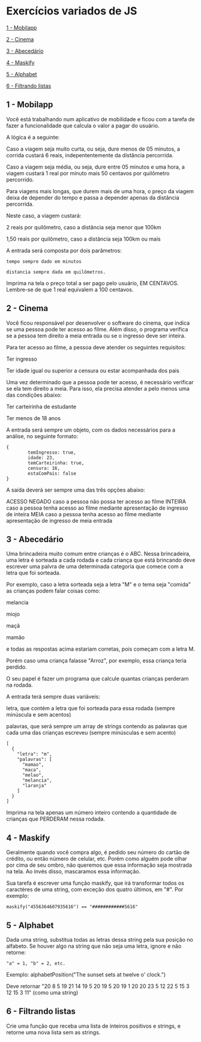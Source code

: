# Exercícios variados de JS

[1 - Mobilapp](https://github.com/ccarolb/exercises#1---mobilapp)

[2 - Cinema](https://github.com/ccarolb/exercises#2---cinema)

[3 - Abecedário](https://github.com/ccarolb/exercises#3---abecedário)

[4 - Maskify](https://github.com/ccarolb/exercises#4---maskify)

[5 - Alphabet](https://github.com/ccarolb/exercises#5---alphabet)

[6 - Filtrando listas](https://github.com/ccarolb/js-exercises#6---filtrando-listas)



## 1 - Mobilapp

Você está trabalhando num aplicativo de mobilidade e ficou com a tarefa de fazer a funcionalidade que calcula o valor a pagar do usuário.

A lógica é a seguinte:

Caso a viagem seja muito curta, ou seja, dure menos de 05 minutos, a corrida custará 6 reais, indepententemente da distância percorrida.

Caso a viagem seja média, ou seja, dure entre 05 minutos e uma hora, a viagem custará 1 real por minuto mais 50 centavos por quilômetro percorrido.

Para viagens mais longas, que durem mais de uma hora, o preço da viagem deixa de depender do tempo e passa a depender apenas da distância percorrida.

Neste caso, a viagem custará:

2 reais por quilômetro, caso a distância seja menor que 100km

1,50 reais por quilômetro, caso a distância seja 100km ou mais


A entrada será composta por dois parâmetros:

	tempo sempre dado em minutos

	distancia sempre dada em quilômetros.

Imprima na tela o preço total a ser pago pelo usuário, EM CENTAVOS. Lembre-se de que 1 real equivalem a 100 centavos.


## 2 - Cinema 

Você ficou responsável por desenvolver o software do cinema, que indica se uma pessoa pode ter acesso ao filme. Além disso, o programa verifica se a pessoa tem direito a meia entrada ou se o ingresso deve ser inteira.

Para ter acesso ao filme, a pessoa deve atender os seguintes requisitos:

Ter ingresso

Ter idade igual ou superior a censura ou estar acompanhada dos pais

Uma vez determinado que a pessoa pode ter acesso, é necessário verificar se ela tem direito a meia. Para isso, ela precisa atender a pelo menos uma das condições abaixo:

Ter carteirinha de estudante

Ter menos de 18 anos


A entrada será sempre um objeto, com os dados necessários para a análise, no seguinte formato:

	{
			temIngresso: true,
			idade: 23,
			temCarteirinha: true,
			censura: 16,
			estaComPais: false
	}

A saída deverá ser sempre uma das três opções abaixo:

ACESSO NEGADO caso a pessoa não possa ter acesso ao filme
INTEIRA caso a pessoa tenha acesso ao filme mediante apresentação de ingresso de inteira
MEIA caso a pessoa tenha acesso ao filme mediante apresentação de ingresso de meia entrada

## 3 - Abecedário

Uma brincadeira muito comum entre crianças é o ABC. Nessa brincadeira, uma letra é sorteada a cada rodada e cada criança que está brincando deve escrever uma palvra de uma determinada categoria que comece com a letra que foi sorteada.

Por exemplo, caso a letra sorteada seja a letra "M" e o tema seja "comida" as crianças podem falar coisas como:

melancia

miojo

maçã

mamão

e todas as respostas acima estariam corretas, pois começam com a letra M.

Porém caso uma criança falasse "Arroz", por exemplo, essa criança teria perdido.

O seu papel é fazer um programa que calcule quantas crianças perderam na rodada.

A entrada terá sempre duas variáveis:

letra, que contém a letra que foi sorteada para essa rodada (sempre minúscula e sem acentos)

palavras, que será sempre um array de strings contendo as palavras que cada uma das crianças escreveu (sempre minúsculas e sem acento)

	[
	  {
	    "letra": "m",
	    "palavras": [
	      "mamao",
	      "maca",
	      "melao",
	      "melancia",
	      "laranja"
	    ]
	  }
	]

Imprima na tela apenas um número inteiro contendo a quantidade de crianças que PERDERAM nessa rodada.

## 4 - Maskify

Geralmente quando você compra algo, é pedido seu número do cartão de crédito, ou então número de celular, etc. Porém como alguém pode olhar por cima de seu ombro, não queremos que essa informação seja mostrada na tela. Ao invés disso, mascaramos essa informação.

Sua tarefa é escrever uma função maskify, que irá transformar todos os caractéres de uma string, com exceção dos quatro últimos, em "#".
Por exemplo:

	maskify("4556364607935616") == "############5616"

## 5 - Alphabet

Dada uma string, substitua todas as letras dessa string pela sua posição no alfabeto.
Se houver algo na string que não seja uma letra, ignore e não retorne:

	"a" = 1, "b" = 2, etc.

Exemplo:
alphabetPosition("The sunset sets at twelve o' clock.")

Deve retornar "20 8 5 19 21 14 19 5 20 19 5 20 19 1 20 20 23 5 12 22 5 15 3 12 15 3 11" (como uma string)

## 6 - Filtrando listas

Crie uma função que receba uma lista de inteiros positivos e strings, e retorne uma nova lista sem as strings.
